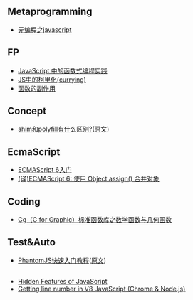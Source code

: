 ﻿## Metaprogramming
- [元编程之javascript](http://www.cnblogs.com/liuyanlong/archive/2013/05/27/3102161.html)

## FP
- [JavaScript 中的函数式编程实践](http://www.ibm.com/developerworks/cn/web/1006_qiujt_jsfunctional/)
- [JS中的柯里化(currying)](http://www.zhangxinxu.com/wordpress/2013/02/js-currying/)
- [函数的副作用](http://www.cnblogs.com/snandy/archive/2011/08/14/2137898.html)

## Concept
- [shim和polyfill有什么区别?](http://www.cnblogs.com/ziyunfei/archive/2012/09/17/2688829.html)([原文](http://www.2ality.com/2011/12/shim-vs-polyfill.html))

## EcmaScript
- [ECMAScript 6入门](http://es6.ruanyifeng.com/)
- [(译)ECMAScript 6: 使用 Object.assign() 合并对象](http://www.tuicool.com/articles/VF3Uf2E)

## Coding
- [Cg（C for Graphic）标准函数库之数学函数与几何函数](http://blog.163.com/lee_shutong/blog/static/129435356200910224658750/)

## Test&Auto
- [PhantomJS快速入门教程](http://www.tuicool.com/articles/beeMNj/)([原文](http://www.woiweb.net/phantomjs-quick-use-tutorials.html))

## 
- [Hidden Features of JavaScript](http://stackoverflow.com/questions/61088/hidden-features-of-javascript/)
- [Getting line number in V8 JavaScript (Chrome & Node.js)](http://stackoverflow.com/questions/11386492/accessing-line-number-in-v8-javascript-chrome-node-js)
